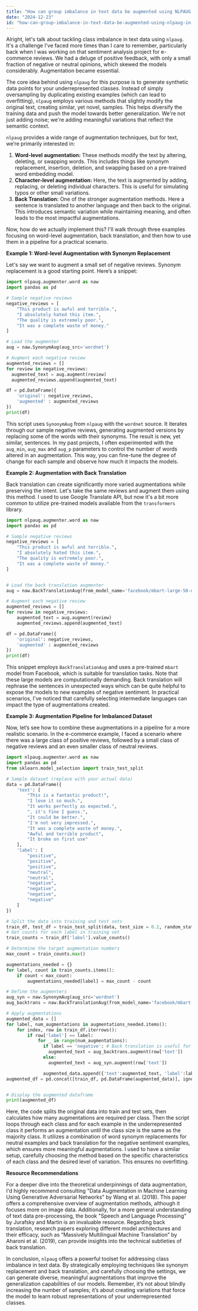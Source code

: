 ```yaml
---
title: "How can group imbalance in text data be augmented using NLPAUG in Python?"
date: "2024-12-23"
id: "how-can-group-imbalance-in-text-data-be-augmented-using-nlpaug-in-python"
---
```


Alright, let's talk about tackling class imbalance in text data using `nlpaug`. It's a challenge I've faced more times than I care to remember, particularly back when I was working on that sentiment analysis project for e-commerce reviews. We had a deluge of positive feedback, with only a small fraction of negative or neutral opinions, which skewed the models considerably. Augmentation became essential.

The core idea behind using `nlpaug` for this purpose is to generate synthetic data points for your underrepresented classes. Instead of simply oversampling by duplicating existing examples (which can lead to overfitting), `nlpaug` employs various methods that slightly modify the original text, creating similar, yet novel, samples. This helps diversify the training data and push the model towards better generalization. We're not just adding noise; we're adding meaningful variations that reflect the semantic context.

`nlpaug` provides a wide range of augmentation techniques, but for text, we’re primarily interested in:

1.  **Word-level augmentation:** These methods modify the text by altering, deleting, or swapping words. This includes things like synonym replacement, insertion, deletion, and swapping based on a pre-trained word embedding model.
2.  **Character-level augmentation:** Here, the text is augmented by adding, replacing, or deleting individual characters. This is useful for simulating typos or other small variations.
3. **Back Translation:** One of the stronger augmentation methods. Here a sentence is translated to another language and then back to the original. This introduces semantic variation while maintaining meaning, and often leads to the most impactful augmentations.

Now, how do we actually implement this? I'll walk through three examples focusing on word-level augmentation, back translation, and then how to use them in a pipeline for a practical scenario.

**Example 1: Word-level Augmentation with Synonym Replacement**

Let's say we want to augment a small set of negative reviews. Synonym replacement is a good starting point. Here’s a snippet:

```python
import nlpaug.augmenter.word as naw
import pandas as pd

# Sample negative reviews
negative_reviews = [
    "This product is awful and terrible.",
    "I absolutely hated this item.",
    "The quality is extremely poor.",
    "It was a complete waste of money."
]

# Load the augmenter
aug = naw.SynonymAug(aug_src='wordnet')

# Augment each negative review
augmented_reviews = []
for review in negative_reviews:
  augmented_text = aug.augment(review)
  augmented_reviews.append(augmented_text)

df = pd.DataFrame({
    'original': negative_reviews,
    'augmented' : augmented_reviews
})
print(df)
```

This script uses `SynonymAug` from `nlpaug` with the `wordnet` source. It iterates through our sample negative reviews, generating augmented versions by replacing some of the words with their synonyms. The result is new, yet similar, sentences. In my past projects, I often experimented with the `aug_min`, `aug_max` and `aug_p` parameters to control the number of words altered in an augmentation. This way, you can fine-tune the degree of change for each sample and observe how much it impacts the models.

**Example 2: Augmentation with Back Translation**

Back translation can create significantly more varied augmentations while preserving the intent. Let's take the same reviews and augment them using this method. I used to use Google Translate API, but now it's a bit more common to utilize pre-trained models available from the `transformers` library.

```python
import nlpaug.augmenter.word as naw
import pandas as pd

# Sample negative reviews
negative_reviews = [
    "This product is awful and terrible.",
    "I absolutely hated this item.",
    "The quality is extremely poor.",
    "It was a complete waste of money."
]


# Load the back translation augmenter
aug = naw.BackTranslationAug(from_model_name='facebook/mbart-large-50-one-to-many-mmt', to_model_name='facebook/mbart-large-50-one-to-many-mmt')

# Augment each negative review
augmented_reviews = []
for review in negative_reviews:
    augmented_text = aug.augment(review)
    augmented_reviews.append(augmented_text)

df = pd.DataFrame({
    'original': negative_reviews,
    'augmented' : augmented_reviews
})
print(df)
```

This snippet employs `BackTranslationAug` and uses a pre-trained `mbart` model from Facebook, which is suitable for translation tasks. Note that these large models are computationally demanding. Back translation will rephrase the sentences in unexpected ways which can be quite helpful to expose the models to new examples of negative sentiment. In practical scenarios, I've noticed that carefully selecting intermediate languages can impact the type of augmentations created.

**Example 3: Augmentation Pipeline for Imbalanced Dataset**

Now, let’s see how to combine these augmentations in a pipeline for a more realistic scenario. In the e-commerce example, I faced a scenario where there was a large class of positive reviews, followed by a small class of negative reviews and an even smaller class of neutral reviews.

```python
import nlpaug.augmenter.word as naw
import pandas as pd
from sklearn.model_selection import train_test_split

# Sample dataset (replace with your actual data)
data = pd.DataFrame({
    'text': [
        "This is a fantastic product!",
        "I love it so much.",
        "It works perfectly as expected.",
        ", it's fine I guess.",
        "It could be better.",
        "I'm not very impressed.",
        "It was a complete waste of money.",
        "Awful and terrible product",
        "It broke on first use"
    ],
    'label': [
        "positive",
        "positive",
        "positive",
        "neutral",
        "neutral",
        "negative",
        "negative",
        "negative",
        "negative"
    ]
})

# Split the data into training and test sets
train_df, test_df = train_test_split(data, test_size = 0.2, random_state=42)
# Get counts for each label in training set
train_counts = train_df['label'].value_counts()

# Determine the target augmentation numbers
max_count = train_counts.max()

augmentations_needed = {}
for label, count in train_counts.items():
    if count < max_count:
        augmentations_needed[label] = max_count - count

# Define the augmenters
aug_syn = naw.SynonymAug(aug_src='wordnet')
aug_backtrans = naw.BackTranslationAug(from_model_name='facebook/mbart-large-50-one-to-many-mmt', to_model_name='facebook/mbart-large-50-one-to-many-mmt')

# Apply augmentations
augmented_data = []
for label, num_augmentations in augmentations_needed.items():
    for index, row in train_df.iterrows():
        if row['label'] == label:
            for _ in range(num_augmentations):
              if label == 'negative': # Back translation is useful for more impactful changes in negative sentiment
                augmented_text = aug_backtrans.augment(row['text'])
              else:
                augmented_text = aug_syn.augment(row['text'])

              augmented_data.append({'text':augmented_text, 'label':label})
augmented_df = pd.concat([train_df, pd.DataFrame(augmented_data)], ignore_index=True)


# Display the augmented dataframe
print(augmented_df)

```
Here, the code splits the original data into train and test sets, then calculates how many augmentations are required per class. Then the script loops through each class and for each example in the underrepresented class it performs an augmentation until the class size is the same as the majority class. It utilizes a combination of word synonym replacements for neutral examples and back translation for the negative sentiment examples, which ensures more meaningful augmentations. I used to have a similar setup, carefully choosing the method based on the specific characteristics of each class and the desired level of variation. This ensures no overfitting.

**Resource Recommendations**

For a deeper dive into the theoretical underpinnings of data augmentation, I'd highly recommend consulting "Data Augmentation in Machine Learning Using Generative Adversarial Networks" by Wang et al. (2018). This paper offers a comprehensive overview of augmentation methods, although it focuses more on image data. Additionally, for a more general understanding of text data pre-processing, the book "Speech and Language Processing" by Jurafsky and Martin is an invaluable resource. Regarding back translation, research papers exploring different model architectures and their efficacy, such as “Massively Multilingual Machine Translation” by Aharoni et al. (2019), can provide insights into the technical subtleties of back translation.

In conclusion, `nlpaug` offers a powerful toolset for addressing class imbalance in text data. By strategically employing techniques like synonym replacement and back translation, and carefully choosing the settings, we can generate diverse, meaningful augmentations that improve the generalization capabilities of our models. Remember, it’s not about blindly increasing the number of samples; it’s about creating variations that force the model to learn robust representations of your underrepresented classes.
